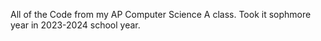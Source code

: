All of the Code from my AP Computer Science A class. Took it sophmore year in 2023-2024 school year.
